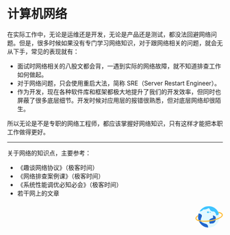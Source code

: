 # 计算机网络

在实际工作中，无论是运维还是开发，无论是产品还是测试，都没法回避网络问题。但是，很多时候如果没有专门学习网络知识，对于跟网络相关的问题，就会无从下手，常见的表现就有：

* 面试时网络相关的八股文都会背，一遇到实际的网络故障，就不知道排查工作如何做起。
* 对于网络问题，只会使用重启大法，简称 SRE（Server Restart Engineer）。
* 作为开发，现在各种软件库和框架都极大地提升了我们的开发效率，但同时也屏蔽了很多底层细节。开发时候对应用层的报错很熟悉，但对底层网络却很陌生。

所以无论是不是专职的网络工程师，都应该掌握好网络知识，只有这样才能把本职工作做得更好。

<hr>

关于网络的知识点，主要参考：

* 《趣谈网络协议》（极客时间）
* 《网络排查案例课》（极客时间）
* 《系统性能调优必知必会》（极客时间）
* 若干网上的文章

<div style="text-align: right">
  <svg t="1660122350541" class="icon" viewBox="0 0 1315 1024" version="1.1" xmlns="http://www.w3.org/2000/svg" p-id="1321" width="64" height="64"><path d="M128.366624 511.114148c0 282.296399 228.832638 511.129036 511.129036 511.129037s511.09926-228.832638 511.09926-511.129037S921.762282 0 639.49566 0 128.366624 228.832638 128.366624 511.114148z m0 0" fill="#E1F9FF" p-id="1322"></path><path d="M517.903197 851.92143c-146.083659-72.9525-352.970994-60.788787-219.125489-340.807282 46.6896-97.786127-41.404266-145.905-144.326844-161.210137A508.493814 508.493814 0 0 0 128.30707 511.114148c0 271.785283 212.172669 493.799096 479.833903 510.086858 4.853574-55.205688-7.444133-127.875311-90.297329-169.279576zM834.338388 474.71234s60.773899 72.9525-36.565579 97.339478-158.143154 72.9525-133.919947 170.321755 0 97.354367 133.919947 85.160878 170.321755-133.905058 170.321755-158.128266 36.550691-158.143154-36.56558-194.693845-85.160878-60.93767-97.190596 0z m0 0" fill="#2166CC" p-id="1323"></path><path d="M1314.618939 405.839224c-9.260501-66.505881-87.230346-114.23766-225.393449-138.163102h-0.297765a514.225796 514.225796 0 0 1 25.548263 54.625046c90.609983 20.114046 146.694078 53.002225 151.979413 90.297329 5.865977 41.687143-50.81365 95.582663-151.681647 144.192849-111.885314 54.029515-265.323776 96.609954-431.96813 119.954754s-325.829686 24.520973-448.270781 3.379636C124.257462 661.03898 54.803705 624.771166 49.071722 583.218017c-4.243156-30.684715 25.414269-67.979819 81.79613-104.992047a7.444133 7.444133 0 0 0-1.042178-1.02729 503.89334 503.89334 0 0 1 7.63768-59.91038C39.82611 472.270664-7.310138 531.540848 0.923072 590.111284 10.168685 656.632053 88.138531 704.348944 226.301633 728.289274c60.788787 10.421786 129.94478 15.70712 204.252112 15.70712 81.483476 0 169.279577-6.312624 259.055816-18.788991C861.107489 701.11819 1019.548409 657.063813 1135.974643 600.830835c126.133384-61.041888 187.949461-128.470841 178.659184-195.036276z m0 0" fill="#FFBD39" p-id="1324"></path><path d="M664.150627 0.595531c-8.06944-0.297765-16.302651-0.595531-24.520973-0.595531-184.123177 0-345.407755 97.354367-435.347766 243.304032 78.401605-0.893296 143.746202-37.59287 162.282092-87.066576 13.667428 1.310167 27.602844 2.039692 41.850914 2.039693 87.081464 0 164.306896-25.533375 213.051077-65.031943 13.399439 10.12402 32.888178 16.451533 54.625045 16.451533a10.749328 10.749328 0 0 0 2.352346-0.163771c7.920557 38.188401 43.458846 144.341732 191.760857 140.664331 0 0 90.297329-2.188575 132.297126 180.609546 0 0 94.108725 37.577982 120.237631-86.351939-66.505881-193.085913-245.343724-333.750244-458.558572-343.918928z m0 0" fill="#40C4FF" p-id="1325"></path><path d="M554.319894 286.033353c0 15.215807 9.290278 29.27033 24.37209 36.878233a54.997252 54.997252 0 0 0 48.744181 0c15.096701-7.607904 24.386979-21.662426 24.386979-36.878233s-9.290278-29.27033-24.386979-36.878233a54.907922 54.907922 0 0 0-48.744181 0c-15.081813 7.607904-24.37209 21.662426-24.37209 36.878233z m0 0M695.743526 300.772736c13.56321 9.885808 29.374547 11.315082 35.285189 3.186089s-0.267989-22.719493-13.831198-32.605301-29.374547-11.315082-35.300077-3.186089 0.282877 22.719493 13.846086 32.605301z m0 0" fill="#40C4FF" p-id="1326"></path></svg>
</div>
